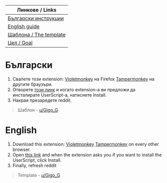 |Линкове / Links|
|--|
|[Български инструкции](#български)|
|[English guide](#english)|
|[Шаблона / The template](https://r-place-2022-bulgaria.herokuapp.com/template.png)|
|[Цел / Goal](https://r-place-2022-bulgaria.herokuapp.com/colored.png)|
# Български
1. Свалете този extension: [Violetmonkey](https://addons.mozilla.org/en-US/firefox/addon/violentmonkey/) на Firefox [Tampermonkey](https://chrome.google.com/webstore/detail/tampermonkey/dhdgffkkebhmkfjojejmpbldmpobfkfo?hl=en) на другите браузъри.
2. Отворете [този линк](https://github.com/GiggioG/rplace-2023-bulgaria/raw/main/template-script.user.js) и когато extension-а ви
предложи да инсталирате UserScript-а, натиснете Install.
3. Накрая презаредете reddit.
> Шаблон - [u/Gigo_G](https://reddit.com/u/Gigo_G)
# English
1. Download this extension: [Violetmonkey](https://addons.mozilla.org/en-US/firefox/addon/violentmonkey/) [Tampermonkey](https://chrome.google.com/webstore/detail/tampermonkey/dhdgffkkebhmkfjojejmpbldmpobfkfo?hl=en) on every other browser.
2. Open [this link](https://github.com/GiggioG/rplace-2023-bulgaria/raw/main/template-script.user.js) and when the extension asks
you if you want to install the UserScript, click Install.
6. Finally, refresh reddit
> Template - [u/Gigo_G](https://reddit.com/u/Gigo_G)